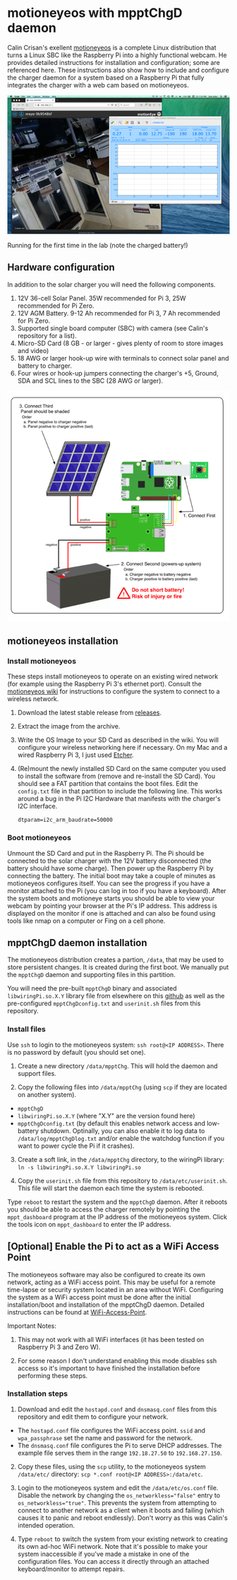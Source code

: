 # motioneyeos with mpptChgD daemon
Calin Crisan's exellent [motioneyeos](https://github.com/ccrisan/motioneyeos) is a complete Linux distribution that turns a Linux SBC like the Raspberry Pi into a highly functional webcam.  He provides detailed instructions for installation and configuration; some are referenced here.  These instructions also show how to include and configure the charger daemon for a system based on a Raspberry Pi that fully integrates the charger with a web cam based on motioneyeos.


![Running for the first time](pictures/first_run.png)

Running for the first time in the lab (note the charged battery!)

## Hardware configuration
In addition to the solar charger you will need the following components.

1. 12V 36-cell Solar Panel. 35W recommended for Pi 3, 25W recommended for Pi Zero.
2. 12V AGM Battery.  9-12 Ah recommended for Pi 3, 7 Ah recommended for Pi Zero.
3. Supported single board computer (SBC) with camera (see Calin's repository for a list).
4. Micro-SD Card (8 GB - or larger - gives plenty of room to store images and video)
5. 18 AWG or larger hook-up wire with terminals to connect solar panel and battery to charger.
6. Four wires or hook-up jumpers connecting the charger's +5, Ground, SDA and SCL lines to the SBC (28 AWG or larger).

![Connection Diagram](pictures/pi_cam_connection_diagram.png)

## motioneyeos installation

### Install motioneyeos
These steps install motioneyeos to operate on an existing wired network (for example using the Raspberry Pi 3's ethernet port).  Consult the [motioneyeos wiki](https://github.com/ccrisan/motioneyeos/wiki/Installation) for instructions to configure the system to connect to a wireless network.

1. Download the latest stable release from [releases](https://github.com/ccrisan/motioneyeos/releases).
2. Extract the image from the archive.
3. Write the OS Image to your SD Card as described in the wiki.  You will configure your wireless networking here if necessary.  On my Mac and a wired Raspberry Pi 3, I just used [Etcher](https://etcher.io/).
4. (Re)mount the newly installed SD Card on the same computer you used to install the software from (remove and re-install the SD Card).  You should see a FAT partition that contains the boot files.  Edit the ```config.txt``` file in that partition to include the following line.  This works around a bug in the Pi I2C Hardware that manifests with the charger's I2C interface.

	```
	dtparam=i2c_arm_baudrate=50000
	```

### Boot motioneyeos
Unmount the SD Card and put in the Raspberry Pi.  The Pi should be connected to the solar charger with the 12V battery disconnected (the battery should have some charge).  Then power up the Raspberry Pi by connecting the battery.  The initial boot may take a couple of minutes as motioneyeos configures itself.  You can see the progress if you have a monitor attached to the Pi (you can log in too if you have a keyboard).  After the system boots and motioneye starts you should be able to view your webcam by pointing your browser at the Pi's IP address.  This address is displayed on the monitor if one is attached and can also be found using tools like nmap on a computer or Fing on a cell phone.


## mpptChgD daemon installation
The motioneyeos distribution creates a partion, ```/data```, that may be used to store persistent changes.  It is created during the first boot.  We manually put the ```mpptChgD``` daemon and supporting files in this partition.

You will need the pre-built ```mpptChgD``` binary and associated ```libwiringPi.so.X.Y``` library file from elsewhere on this [github](https://github.com/danjulio/MPPT-Solar-Charger/tree/master/mpptChgD) as well as the pre-configured ```mpptChgDconfig.txt``` and ```userinit.sh``` files from this repository.

### Install files
Use ```ssh``` to login to the motioneyeos system: ```ssh root@<IP ADDRESS>```.  There is no password by default (you should set one).

1. Create a new directory ```/data/mpptChg```.  This will hold the daemon and support files.

2. Copy the following files into ```/data/mpptChg``` (using ```scp``` if they are located on another system).
 * ```mpptChgD```
 * ```libwiringPi.so.X.Y``` (where "X.Y" are the version found here)
 * ```mpptChgDconfig.txt``` (by default this enables network access and low-battery shutdown.  Optinally, you can also enable it to log data to ```/data/log/mpptChgDlog.txt``` and/or enable the watchdog function if you want to power cycle the Pi if it crashes).
3. Create a soft link, in the ```/data/mpptChg``` directory, to the wiringPi library: ```ln -s libwiringPi.so.X.Y libwiringPi.so```

4. Copy the ```userinit.sh``` file from this repository to ```/data/etc/userinit.sh```.  This file will start the daemon each time the system is rebooted.

Type ```reboot``` to restart the system and the ```mpptChgD``` daemon.  After it reboots you should be able to access the charger remotely by pointing the ```mppt_dashboard``` program at the IP address of the motioneyeos system.  Click the tools icon on ```mppt_dashboard``` to enter the IP address.

## [Optional] Enable the Pi to act as a WiFi Access Point
The motioneyeos software may also be configured to create its own network, acting as a WiFi access point.  This may be useful for a remote time-lapse or security system located in an area without WiFi.  Configuring the system as a WiFi access point must be done after the initial installation/boot and installation of the mpptChgD daemon.  Detailed instructions can be found at [WiFi-Access-Point](https://github.com/ccrisan/motioneyeos/wiki/WiFi-Access-Point).

Important Notes:

1. This may not work with all WiFi interfaces (it has been tested on Raspberry Pi 3 and Zero W).

2. For some reason I don't understand enabling this mode disables ssh access so it's important to have finished the installation before performing these steps.

### Installation steps
1. Download and edit the ```hostapd.conf``` and ```dnsmasq.conf``` files from this repository and edit them to configure your network.
  * The ```hostapd.conf``` file configures the WiFi access point.  ```ssid``` and ```wpa_passphrase``` set the name and password for the network.
  * The ```dnsmasq.conf``` file configures the Pi to serve DHCP addresses.  The example file serves them in the range ```192.18.27.50``` to ```192.168.27.150```.
2. Copy these files, using the ```scp``` utility, to the motioneyeos system ```/data/etc/``` directory: ```scp *.conf root@<IP ADDRESS>:/data/etc```.

3. Login to the motioneyeos system and edit the ```/data/etc/os.conf``` file.  Disable the network by changing the ```os_networkless="false"``` entry to ```os_networkless="true"```.  This prevents the system from attempting to connect to another network as a client when it boots and failing (which causes it to panic and reboot endlessly).  Don't worry as this was Calin's intended operation.

4. Type ```reboot``` to switch the system from your existing network to creating its own ad-hoc WiFi network.  Note that it's possible to make your system inaccessible if you've made a mistake in one of the configuration files.  You can access it directly through an attached keyboard/monitor to attempt repairs.